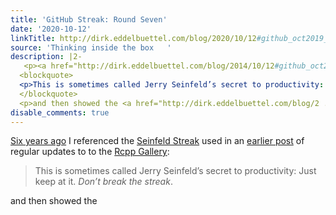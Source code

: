 ```yaml
---
title: 'GitHub Streak: Round Seven'
date: '2020-10-12'
linkTitle: http://dirk.eddelbuettel.com/blog/2020/10/12#github_oct2019_oct2020
source: 'Thinking inside the box   '
description: |2-
   <p><a href="http://dirk.eddelbuettel.com/blog/2014/10/12#github_oct2013_oct2014">Six years ago</a> I referenced the <a href="https://lifehacker.com/281626/jerry-seinfelds-productivity-secret">Seinfeld Streak</a> used in an <a href="http://dirk.eddelbuettel.com/blog/2013/02/03/">earlier post</a> of regular updates to to the <a href="https://gallery.rcpp.org">Rcpp Gallery</a>:</p>
  <blockquote>
  <p>This is sometimes called Jerry Seinfeld’s secret to productivity: Just keep at it. <em>Don’t break the streak</em>.</p>
  </blockquote>
  <p>and then showed the <a href="http://dirk.eddelbuettel.com/blog/2 ...
disable_comments: true
---
```

 <p><a href="http://dirk.eddelbuettel.com/blog/2014/10/12#github_oct2013_oct2014">Six years ago</a> I referenced the <a href="https://lifehacker.com/281626/jerry-seinfelds-productivity-secret">Seinfeld Streak</a> used in an <a href="http://dirk.eddelbuettel.com/blog/2013/02/03/">earlier post</a> of regular updates to to the <a href="https://gallery.rcpp.org">Rcpp Gallery</a>:</p>
<blockquote>
<p>This is sometimes called Jerry Seinfeld’s secret to productivity: Just keep at it. <em>Don’t break the streak</em>.</p>
</blockquote>
<p>and then showed the <a href="http://dirk.eddelbuettel.com/blog/2 ...